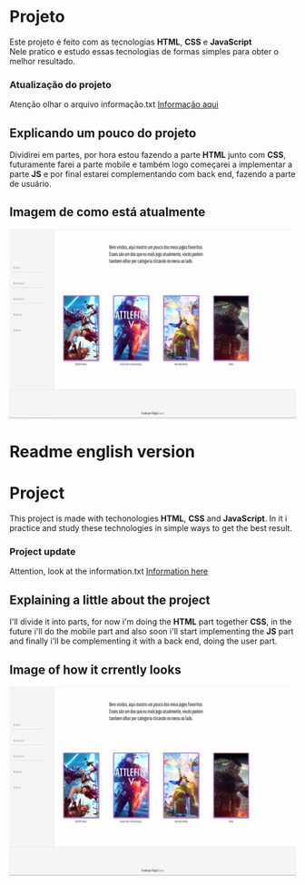 # Projeto
Este projeto é feito com as tecnologias **HTML**, **CSS** e **JavaScript**   
Nele pratico e estudo essas tecnologias de formas simples para obter o melhor resultado.

### Atualização do projeto

Atenção olhar o arquivo informação.txt [Informação aqui](/information.txt)

## Explicando um pouco do projeto
Dividirei em partes, por hora estou fazendo a parte **HTML** junto com **CSS**, futuramente farei a parte mobile e também logo começarei a implementar a parte **JS** e por final estarei complementando com back end, fazendo a parte de usuário.   

## Imagem de como está atualmente

![Site](/src/assets/projeto-v-1.jpg)

# Readme english version

# Project
This project is made with techonologies **HTML**, **CSS** and **JavaScript**.
In it i practice and study these technologies in simple ways to get the best result.

### Project update

Attention, look at the information.txt [Information here](/information.txt)
## Explaining a little about the project
I'll divide it into parts, for now i'm doing the **HTML** part together **CSS**,
in the future i'll do the mobile part and also soon i'll start implementing the **JS** part and finally i'll be complementing it with a back end, doing the user part.

## Image of how it crrently looks

![Site](/src/assets/projeto-v-1.jpg)